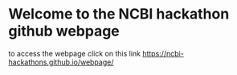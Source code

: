 # Welcome to the NCBI hackathon github webpage

to access the webpage click on this link https://ncbi-hackathons.github.io/webpage/
